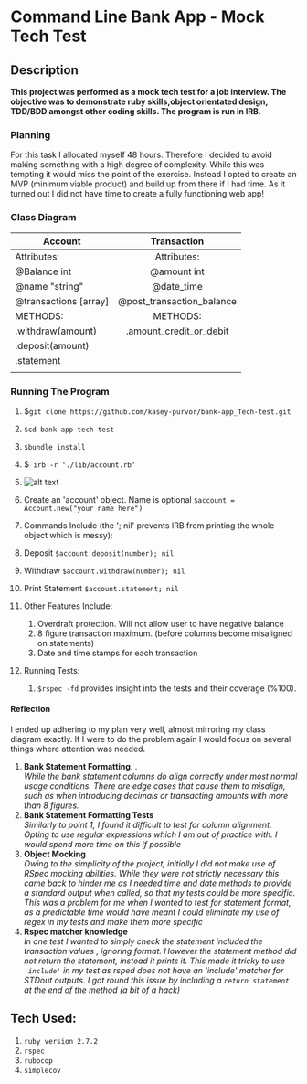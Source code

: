 # Command Line Bank App - Mock Tech Test   

## Description 
**This project was performed as a mock tech test for a job interview.
The objective was to demonstrate ruby skills,object orientated design, TDD/BDD amongst other coding skills. The program is run in IRB**. 

### Planning 
For this task I allocated myself 48 hours. Therefore I decided to avoid making something with a high degree of complexity. While this was tempting it would miss the point of the exercise. Instead I opted to create an MVP (minimum viable product) and build up from there if I had time. As it turned out I did not have time to create a fully functioning web app!    

 ### Class Diagram 
 | Account      | Transaction    |
| -------------|:----------:|
| Attributes:    | Attributes:
| @Balance int   |@amount int  |
| @name "string" | @date_time  |
|@transactions [array]|@post_transaction_balance|
| METHODS:| METHODS: |
|.withdraw(amount)|.amount_credit_or_debit|
|.deposit(amount) ||
|.statement||
|||

### Running The Program 

1. $`git clone https://github.com/kasey-purvor/bank-app_Tech-test.git`
1. `$cd bank-app-tech-test`
1. `$bundle install`
1. $` irb -r './lib/account.rb'` 
2. ![alt text](https://github.com/[kasey-purvor]/[bank-app-tech-test]/blob/[main]/program_loaded.png?raw=true)
3.  Create an 'account' object. Name is optional   `$account = Account.new("your name here")`
4. Commands Include (the '; nil' prevents IRB from printing the whole object which is messy):   
  1. Deposit `$account.deposit(number); nil`
  1. Withdraw `$account.withdraw(number); nil`
  1. Print Statement `$account.statement; nil`
  
2. Other Features Include:  
    1. Overdraft protection. Will not allow user to have negative balance
    1. 8 figure transaction maximum. (before columns become misaligned on statements) 
    1. Date and time stamps for each transaction 

3. Running Tests:
    1. `$rspec -fd` provides insight into the tests and their coverage (%100). 
  #### Reflection
I ended up adhering to my plan very well, almost mirroring my class diagram exactly. If I were to do the problem again I would focus on several things where attention was needed.
1. **Bank Statement Formatting**. .  
_While the bank statement columns do align correctly under most normal usage conditions. There are edge cases that cause them to misalign, such as when introducing decimals or transacting amounts with more than 8 figures._
2. **Bank Statement Formatting Tests**    
_Similarly to point 1, I found it difficult to test for column alignment. Opting to use regular expressions which I am out of practice with. I would spend more time on this if possible_
3. **Object Mocking**  
_Owing to the simplicity of the project, initially I did not make use of RSpec mocking abilities. While they were not strictly necessary this came back to hinder me as I needed time and date methods to provide a standard output when called, so that my tests could be more specific. This was a problem for me when I wanted to test for statement format, as a predictable time would have meant I could eliminate my use of regex in my tests and make them more specific_
4. **Rspec matcher knowledge**  
_In one test I wanted to simply check the statement included the transaction values , ignoring format. However the statement method did not return the statement, instead it prints it. This made it tricky to use `'include'` in my test as rsped does not have an 'include' matcher for STDout outputs. I got round this issue by including a `return statement` at the end of the method (a bit of a hack)_  


## Tech Used: 

1. `ruby version 2.7.2`
2. `rspec`
3. `rubocop`
4. `simplecov`





